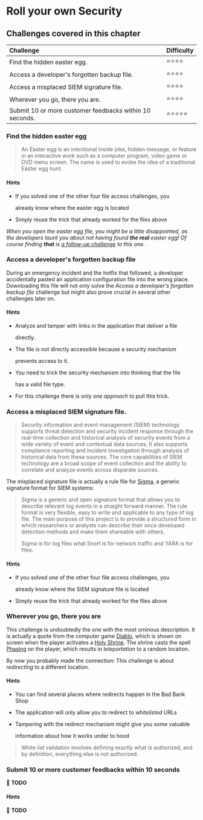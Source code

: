 # Roll your own Security

## Challenges covered in this chapter

| Challenge | Difficulty |
| :--- | :--- |
| Find the hidden easter egg. | :star::star::star::star: |
| Access a developer's forgotten backup file. | :star::star::star::star: |
| Access a misplaced SIEM signature file. | :star::star::star::star: |
| Wherever you go, there you are. | :star::star::star::star: |
| Submit 10 or more customer feedbacks within 10 seconds. | :star::star::star::star::star: |

### Find the hidden easter egg

> An Easter egg is an intentional inside joke, hidden message, or feature in an interactive work such as a computer program, video game or DVD menu screen. The name is used to evoke the idea of a traditional Easter egg hunt.

#### Hints

* If you solved one of the other four file access challenges, you

  already know where the easter egg is located

* Simply reuse the trick that already worked for the files above

_When you open the easter egg file, you might be a little disappointed, as the developers taunt you about not having found **the real** easter egg! Of course finding **that** is_ [_a follow-up challenge_](security-through-obscurity.md#apply-some-advanced-cryptanalysis-to-find-the-real-easter-egg) _to this one._

### Access a developer's forgotten backup file

During an emergency incident and the hotfix that followed, a developer accidentally pasted an application configuration file into the wrong place. Downloading this file will not only solve the _Access a developer's forgotten backup file_ challenge but might also prove crucial in several other challenges later on.

#### Hints

* Analyze and tamper with links in the application that deliver a file

  directly.

* The file is not directly accessible because a security mechanism

  prevents access to it.

* You need to trick the security mechanism into thinking that the file

  has a valid file type.

* For this challenge there is only _one approach_ to pull this trick.

### Access a misplaced SIEM signature file.

> Security information and event management \(SIEM\) technology supports threat detection and security incident response through the real-time collection and historical analysis of security events from a wide variety of event and contextual data sources. It also supports compliance reporting and incident investigation through analysis of historical data from these sources. The core capabilities of SIEM technology are a broad scope of event collection and the ability to correlate and analyze events across disparate sources.

The misplaced signature file is actually a rule file for [Sigma](https://github.com/Neo23x0/sigma), a generic signature format for SIEM systems:

> Sigma is a generic and open signature format that allows you to describe relevant log events in a straight forward manner. The rule format is very flexible, easy to write and applicable to any type of log file. The main purpose of this project is to provide a structured form in which researchers or analysts can describe their once developed detection methods and make them shareable with others.
>
> Sigma is for log files what Snort is for network traffic and YARA is for files.

#### Hints

* If you solved one of the other four file access challenges, you

  already know where the SIEM signature file is located

* Simply reuse the trick that already worked for the files above

### Wherever you go, there you are

This challenge is undoubtedly the one with the most ominous description. It is actually a quote from the computer game [Diablo](http://us.blizzard.com/en-us/games/legacy/), which is shown on screen when the player activates a [Holy Shrine](http://diablo.gamepedia.com/Shrines_%28Diablo_I%29). The shrine casts the spell [Phasing](http://diablo.gamepedia.com/Phasing_%28Diablo_I%29) on the player, which results in _teleportation_ to a random location.

By now you probably made the connection: This challenge is about _redirecting_ to a different location.

#### Hints

* You can find several places where redirects happen in the Bad Bank Shop
* The application will only allow you to redirect to _whitelisted_ URLs
* Tampering with the redirect mechanism might give you some valuable

  information about how it works under to hood

> White list validation involves defining exactly what _is_ authorized, and by definition, everything else is not authorized.

### Submit 10 or more customer feedbacks within 10 seconds

:wrench: **TODO**

#### Hints

:wrench: **TODO**

